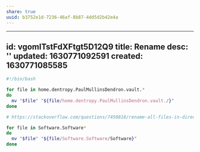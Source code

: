 ```yaml
---
share: true
uuid: b3752e1d-7236-46af-8b87-4dd5d2b42e4a
---
```

---
id: vgomlTstFdXFtgt5D12Q9
title: Rename
desc: ''
updated: 1630771092591
created: 1630771085585
---

``` bash
#!/bin/bash

for file in home.dentropy.PaulMullinsDendron.vault.*
do
  mv "$file" "${file/home.dentropy.PaulMullinsDendron.vault./}"
done

# https://stackoverflow.com/questions/7450818/rename-all-files-in-directory-from-filename-h-to-filename-half

for file in Software.Software*
do
  mv "$file" "${file/Software.Software/Software}"
done
```
